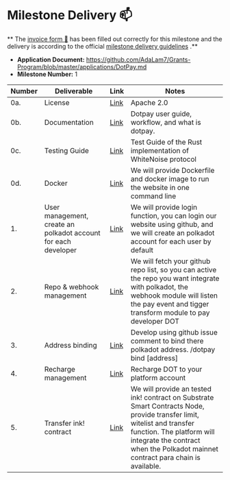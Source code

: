 # Milestone Delivery :mailbox:

**
The [invoice form :pencil:](https://docs.google.com/forms/d/e/1FAIpQLSdSqj2vYjvpiIytkjcc40Pwl0Eg76WGUAq5L9e8eFuuOegmLw/viewform)
has been filled out correctly for this milestone and the delivery is according to the
official [milestone delivery guidelines](https://github.com/w3f/General-Grants-Program/blob/master/grants/milestone-deliverables-guidelines.md)
.**

* **Application Document:** https://github.com/AdaLam7/Grants-Program/blob/master/applications/DotPay.md
* **Milestone Number:** 1

| Number | Deliverable              | Link                                                         | Notes                                                        |
| ------ | ------------------------ | ------------------------------------------------------------ | ------------------------------------------------------------ |
| 0a.    | License                  |  [Link](https://github.com/Evanesco-Labs/WhiteNoise.rs/blob/94372dc6d2ab5958b747529aa6899ab070b623bd/whitenoise.md)  |  Apache 2.0                                                            |
| 0b.    | Documentation            | [Link](https://github.com/Evanesco-Labs/WhiteNoise.rs/blob/94372dc6d2ab5958b747529aa6899ab070b623bd/whitenoise.md) | Dotpay user guide, workflow, and what is dotpay.                                  |
| 0c.    | Testing Guide            | [Link](https://github.com/Evanesco-Labs/WhiteNoise.rs/blob/94372dc6d2ab5958b747529aa6899ab070b623bd/README.md) |    Test Guide of the Rust implementation of WhiteNoise protocol                                                          |
| 0d.    | Docker        | [Link](https://github.com/Evanesco-Labs/substrate/blob/master/tutorial.md) |   We will provide Dockerfile and docker image to run the website in one command line                                                           |
| 1.     | User management, create an polkadot account for each developer            | [Link](https://github.com/Evanesco-Labs/WhiteNoise.rs)               | We will provide login function, you can login our website using github, and we will create an polkadot account for each user by default |
| 2.     | Repo & webhook management          | [Link](https://github.com/Evanesco-Labs/WhiteNoise-RPC.git)    | We will fetch your github repo list, so you can active the repo you want integrate with polkadot, the webhook module will listen the pay event and tigger transform module to pay developer DOT |
| 3.     | 	Address binding               | [Link](https://github.com/Evanesco-Labs/substrate.git)  | Develop using github issue comment to bind there polkadot address. /dotpay bind [address] |
| 4.     | Recharge management    |  [Link](https://github.com/Evanesco-Labs/substrate/blob/master/tutorial.md#4-whitenoise-testnet)| Recharge DOT to your platform account                                   |
| 5.     | Transfer ink! contract      |  [Link](https://github.com/Evanesco-Labs/substrate/blob/master/tutorial.md#4-whitenoise-testnet)| We will provide an tested ink! contract on Substrate Smart Contracts Node, provide transfer limit, witelist and transfer function. The platform will integrate the contract when the Polkadot mainnet contract para chain is available.                                  |


